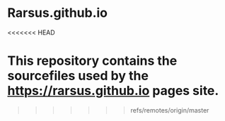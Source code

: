 # Rarsus.github.io
<<<<<<< HEAD

This repository contains the sourcefiles used by the https://rarsus.github.io pages site.
=======
>>>>>>> refs/remotes/origin/master
